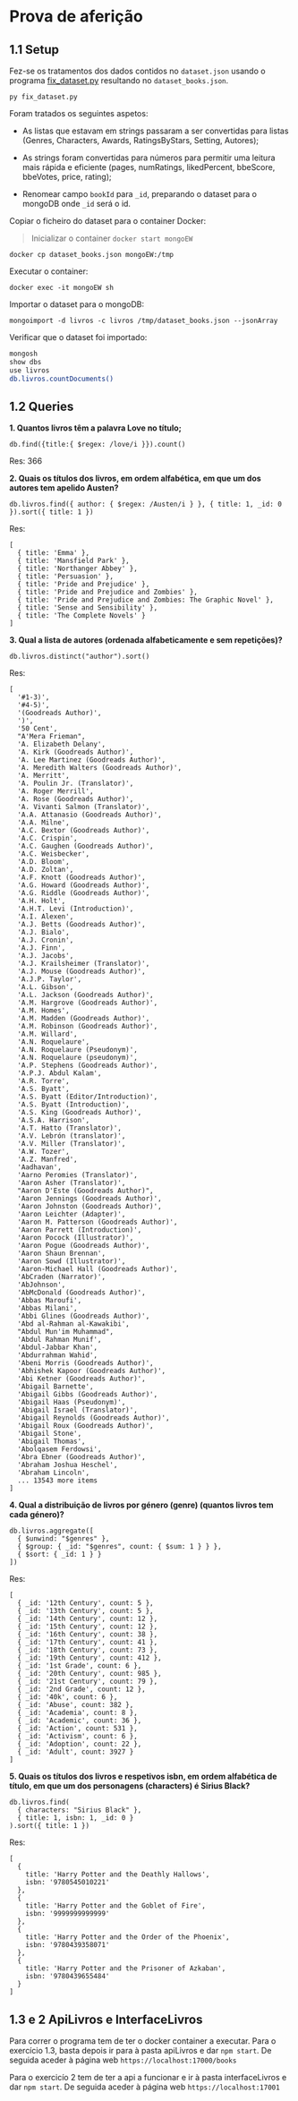 # Prova de aferição

## 1.1 Setup

Fez-se os tratamentos dos dados contidos no `dataset.json` usando o programa [fix_dataset.py](https://github.com/a104532/EW2025-A104532/blob/main/ENGWEB2025-Afericao/fixjson.py) resultando no `dataset_books.json`.

`py fix_dataset.py`

Foram tratados os seguintes aspetos:

- As listas que estavam em strings passaram a ser convertidas para listas (Genres, Characters, Awards, RatingsByStars, Setting, Autores);

- As strings foram convertidas para números para permitir uma leitura mais rápida e eficiente (pages, numRatings, likedPercent, bbeScore, bbeVotes, price, rating);

- Renomear campo `bookId` para `_id`, preparando o dataset para o mongoDB onde `_id` será o id.

Copiar o ficheiro do dataset para o container Docker:

> Inicializar o container `docker start mongoEW`

`docker cp dataset_books.json mongoEW:/tmp`

Executar o container:

`docker exec -it mongoEW sh`

Importar o dataset para o mongoDB:

`mongoimport -d livros -c livros /tmp/dataset_books.json --jsonArray`

Verificar que o dataset foi importado:

```sh
mongosh
show dbs
use livros
db.livros.countDocuments()
```

## 1.2 Queries

**1. Quantos livros têm a palavra Love no título;**

`db.find({title:{ $regex: /love/i }}).count()`

Res: 366

**2. Quais os títulos dos livros, em ordem alfabética, em que um dos autores tem apelido Austen?**

`db.livros.find({ author: { $regex: /Austen/i } }, { title: 1, _id: 0 }).sort({ title: 1 })`

Res:

```
[
  { title: 'Emma' },
  { title: 'Mansfield Park' },
  { title: 'Northanger Abbey' },
  { title: 'Persuasion' },
  { title: 'Pride and Prejudice' },
  { title: 'Pride and Prejudice and Zombies' },
  { title: 'Pride and Prejudice and Zombies: The Graphic Novel' },
  { title: 'Sense and Sensibility' },
  { title: 'The Complete Novels' }
]
```

**3. Qual a lista de autores (ordenada alfabeticamente e sem repetições)?**

`db.livros.distinct("author").sort()`

Res:

```
[
  '#1-3)',
  '#4-5)',
  '(Goodreads Author)',
  ')',
  '50 Cent',
  "A'Mera Frieman",
  'A. Elizabeth Delany',
  'A. Kirk (Goodreads Author)',
  'A. Lee Martinez (Goodreads Author)',
  'A. Meredith Walters (Goodreads Author)',
  'A. Merritt',
  'A. Poulin Jr. (Translator)',
  'A. Roger Merrill',
  'A. Rose (Goodreads Author)',
  'A. Vivanti Salmon (Translator)',
  'A.A. Attanasio (Goodreads Author)',
  'A.A. Milne',
  'A.C. Bextor (Goodreads Author)',
  'A.C. Crispin',
  'A.C. Gaughen (Goodreads Author)',
  'A.C. Weisbecker',
  'A.D. Bloom',
  'A.D. Zoltan',
  'A.F. Knott (Goodreads Author)',
  'A.G. Howard (Goodreads Author)',
  'A.G. Riddle (Goodreads Author)',
  'A.H. Holt',
  'A.H.T. Levi (Introduction)',
  'A.I. Alexen',
  'A.J. Betts (Goodreads Author)',
  'A.J. Bialo',
  'A.J. Cronin',
  'A.J. Finn',
  'A.J. Jacobs',
  'A.J. Krailsheimer (Translator)',
  'A.J. Mouse (Goodreads Author)',
  'A.J.P. Taylor',
  'A.L. Gibson',
  'A.L. Jackson (Goodreads Author)',
  'A.M. Hargrove (Goodreads Author)',
  'A.M. Homes',
  'A.M. Madden (Goodreads Author)',
  'A.M. Robinson (Goodreads Author)',
  'A.M. Willard',
  'A.N. Roquelaure',
  'A.N. Roquelaure (Pseudonym)',
  'A.N. Roquelaure (pseudonym)',
  'A.P. Stephens (Goodreads Author)',
  'A.P.J. Abdul Kalam',
  'A.R. Torre',
  'A.S. Byatt',
  'A.S. Byatt (Editor/Introduction)',
  'A.S. Byatt (Introduction)',
  'A.S. King (Goodreads Author)',
  'A.S.A. Harrison',
  'A.T. Hatto (Translator)',
  'A.V. Lebrón (translator)',
  'A.V. Miller (Translator)',
  'A.W. Tozer',
  'A.Z. Manfred',
  'Aadhavan',
  'Aarno Peromies (Translator)',
  'Aaron Asher (Translator)',
  "Aaron D'Este (Goodreads Author)",
  'Aaron Jennings (Goodreads Author)',
  'Aaron Johnston (Goodreads Author)',
  'Aaron Leichter (Adapter)',
  'Aaron M. Patterson (Goodreads Author)',
  'Aaron Parrett (Introduction)',
  'Aaron Pocock (Illustrator)',
  'Aaron Pogue (Goodreads Author)',
  'Aaron Shaun Brennan',
  'Aaron Sowd (Illustrator)',
  'Aaron-Michael Hall (Goodreads Author)',
  'AbCraden (Narrator)',
  'AbJohnson',
  'AbMcDonald (Goodreads Author)',
  'Abbas Maroufi',
  'Abbas Milani',
  'Abbi Glines (Goodreads Author)',
  'Abd al-Rahman al-Kawakibi',
  "Abdul Mun'im Muhammad",
  'Abdul Rahman Munif',
  'Abdul-Jabbar Khan',
  'Abdurrahman Wahid',
  'Abeni Morris (Goodreads Author)',
  'Abhishek Kapoor (Goodreads Author)',
  'Abi Ketner (Goodreads Author)',
  'Abigail Barnette',
  'Abigail Gibbs (Goodreads Author)',
  'Abigail Haas (Pseudonym)',
  'Abigail Israel (Translator)',
  'Abigail Reynolds (Goodreads Author)',
  'Abigail Roux (Goodreads Author)',
  'Abigail Stone',
  'Abigail Thomas',
  'Abolqasem Ferdowsi',
  'Abra Ebner (Goodreads Author)',
  'Abraham Joshua Heschel',
  'Abraham Lincoln',
  ... 13543 more items
]
```

**4. Qual a distribuição de livros por género (genre) (quantos livros tem cada género)?**

```
db.livros.aggregate([
  { $unwind: "$genres" },
  { $group: { _id: "$genres", count: { $sum: 1 } } },
  { $sort: { _id: 1 } }
])
```

Res:

```
[
  { _id: '12th Century', count: 5 },
  { _id: '13th Century', count: 5 },
  { _id: '14th Century', count: 12 },
  { _id: '15th Century', count: 12 },
  { _id: '16th Century', count: 38 },
  { _id: '17th Century', count: 41 },
  { _id: '18th Century', count: 73 },
  { _id: '19th Century', count: 412 },
  { _id: '1st Grade', count: 6 },
  { _id: '20th Century', count: 985 },
  { _id: '21st Century', count: 79 },
  { _id: '2nd Grade', count: 12 },
  { _id: '40k', count: 6 },
  { _id: 'Abuse', count: 382 },
  { _id: 'Academia', count: 8 },
  { _id: 'Academic', count: 36 },
  { _id: 'Action', count: 531 },
  { _id: 'Activism', count: 6 },
  { _id: 'Adoption', count: 22 },
  { _id: 'Adult', count: 3927 }
]
```

**5. Quais os títulos dos livros e respetivos isbn, em ordem alfabética de título, em que um dos personagens (characters) é Sirius Black?**

```
db.livros.find(
  { characters: "Sirius Black" },
  { title: 1, isbn: 1, _id: 0 }
).sort({ title: 1 })
```

Res:

```
[
  {
    title: 'Harry Potter and the Deathly Hallows',
    isbn: '9780545010221'
  },
  {
    title: 'Harry Potter and the Goblet of Fire',
    isbn: '9999999999999'
  },
  {
    title: 'Harry Potter and the Order of the Phoenix',
    isbn: '9780439358071'
  },
  {
    title: 'Harry Potter and the Prisoner of Azkaban',
    isbn: '9780439655484'
  }
]
```

## 1.3 e 2 ApiLivros e InterfaceLivros

Para correr o programa tem de ter o docker container a executar.
Para o exercício 1.3, basta depois ir para à pasta apiLivros e dar `npm start`.
De seguida aceder à página web `https://localhost:17000/books`


Para o exercicío 2  tem de ter a api a funcionar e ir à pasta interfaceLivros e dar `npm start`.
De seguida aceder à página web `https://localhost:17001`

